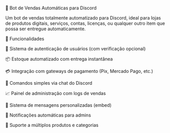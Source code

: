 🤖 Bot de Vendas Automáticas para Discord

Um bot de vendas totalmente automatizado para Discord, ideal para lojas de produtos digitais, serviços, contas, licenças, ou qualquer outro item que possa ser entregue automaticamente.

🚀 Funcionalidades

🔐 Sistema de autenticação de usuários (com verificação opcional)

📦 Estoque automatizado com entrega instantânea

💳 Integração com gateways de pagamento (Pix, Mercado Pago, etc.)

💬 Comandos simples via chat do Discord

📈 Painel de administração com logs de vendas

🎨 Sistema de mensagens personalizadas (embed)

🔔 Notificações automáticas para admins

📁 Suporte a múltiplos produtos e categorias
